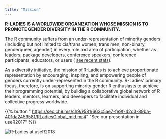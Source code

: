 ```yaml
---
title: "Mission"
---
```


**R-LADIES IS A WORLDWIDE ORGANIZATION WHOSE MISSION IS TO PROMOTE GENDER DIVERSITY IN THE R COMMUNITY.**

The R community suffers from an under-representation of minority genders (including but not limited to cis/trans women, trans men, non-binary, genderqueer, agender) in every role and area of participation, whether as leaders, package developers, conference speakers, conference participants, educators, or users ( [see recent stats](https://forwards.github.io/data.html)).

As a diversity initiative, the mission of R-Ladies is to achieve proportionate representation by encouraging, inspiring, and empowering people of genders currently under-represented in the R community.
R-Ladies' primary focus, therefore, is on supporting minority gender R enthusiasts to achieve their programming potential, by building a collaborative global network of R leaders, mentors, learners, and developers to facilitate individual and collective progress worldwide.

{{% button " <https://sec.ch9.ms/ch9/9581/663c5ae7-fe9f-42d3-89ba-401da2459581/RLadiesGlobal_mid.mp4>" "See our presentation in useR2017" %}}

![R-Ladies at useR2018](user2018.jpg)


